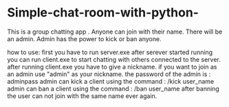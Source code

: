 # Simple-chat-room-with-python-
This is a group chatting app . Anyone can join with their name. There will be an admin. Admin has the power to kick or ban anyone.

how to use:
first you have to run server.exe
after serever started running you can run client.exe to start chatting with others connected to the server.
after running client.exe you have to give a nickname.
if you want to join as an admin use "admin" as your nickname.
the password of the admin is : adminpass
admin can kick a client using the command : /kick user_name
admin can ban a client using the command : /ban user_name
after banning the user can not join with the same name ever again.
